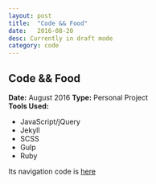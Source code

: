 ```yaml
---
layout: post
title:  "Code && Food"
date:   2016-08-20
desc: Currently in draft mode
category: code
---
```


<div class="project-description">
	<h2>Code &amp;&amp; Food</h2>
	<div class="desc">
		<span><strong>Date:</strong> August 2016</span>
		<span><strong>Type:</strong> Personal Project</span>
	</div>
	<div class="desc">
		<span><strong>Tools Used:</strong></span>
		<ul>
			<li>JavaScript/jQuery</li>
			<li>Jekyll</li>
			<li>SCSS</li>
			<li>Gulp</li>
			<li>Ruby</li>
		</ul>
	</div>
</div>

<!-- <div class="project-image">
	<img src="https://storage.googleapis.com/codeandfood/work/samsung/notebook-9-laptop/notebook-9-laptop.png" alt="Notebook 9 Laptop Default Image" />
</div> -->

<p>Its navigation code is <a href="http://codepen.io/jeesunikim/pen/yJAjoN" target="_blank">here</a></p>